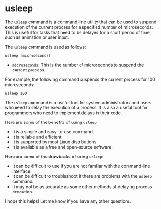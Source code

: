 # usleep

The `usleep` command is a command-line utility that can be used to suspend execution of the current process for a specified number of microseconds. This is useful for tasks that need to be delayed for a short period of time, such as animation or user input.

The `usleep` command is used as follows:

```
usleep [microseconds]
```

* `microseconds`: This is the number of microseconds to suspend the current process.

For example, the following command suspends the current process for 100 microseconds:

```
usleep 100
```

The `usleep` command is a useful tool for system administrators and users who need to delay the execution of a process. It is also a useful tool for programmers who need to implement delays in their code.

Here are some of the benefits of using `usleep`:

* It is a simple and easy-to-use command.
* It is reliable and efficient.
* It is supported by most Linux distributions.
* It is available as a free and open-source software.

Here are some of the drawbacks of using `usleep`:

* It can be difficult to use if you are not familiar with the command-line interface.
* It can be difficult to troubleshoot if there are problems with the `usleep` command.
* It may not be as accurate as some other methods of delaying process execution.

I hope this helps! Let me know if you have any other questions.
